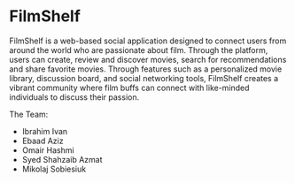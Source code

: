 # FilmShelf

FilmShelf is a web-based social application designed to connect users from around the world who are passionate about film. Through the platform, users can create, review and discover movies, search for recommendations and share favorite movies. Through features such as a personalized movie library, discussion board, and social networking tools, FilmShelf creates a vibrant community where film buffs can connect with like-minded individuals to discuss their passion.

The Team:

* Ibrahim Ivan
* Ebaad Aziz
* Omair Hashmi
* Syed Shahzaib Azmat
* Mikolaj Sobiesiuk
